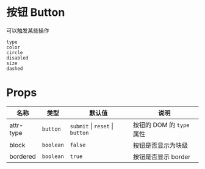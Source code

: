 # 按钮 Button

可以触发某些操作

```demo
type
color
circle
disabled
size
dashed
```

# Props

| 名称 | 类型 | 默认值 | 说明 |
| --- | --- | --- | --- |
| attr-type | `button` | `submit` \| `reset` \| `button` | 按钮的 DOM 的 `type` 属性 |
| block | `boolean` | `false` | 按钮是否显示为块级 |
| bordered | `boolean` | `true` | 按钮是否显示 border |


